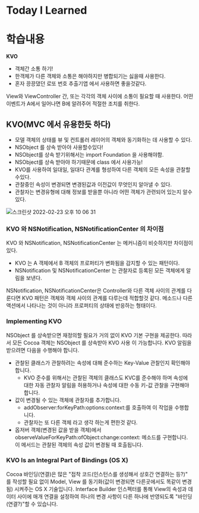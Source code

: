 # Today I Learned

# **학습내용**
**KVO**
- 객체간 소통 하기!
- 한객체가 다른 객체와 소통은 해야하지만 병합되기는 싫을때 사용한다.
- 혼자 끙끙댔던 로또 번호 추출기앱 에서 사용하면 좋을것같다.

View와 ViewController 간, 또는 각각의 객체 사이에 소통이 필요할 때 사용한다. 어떤 이벤트가 A에서 일어나면 B에 알려주어 적절한 조치를 취한다.

## KVO(MVC 에서 유용한듯 하다)
- 모델 객체의 상태를 뷰 및 컨트롤러 레이어의 객체와 동기화하는 데 사용할 수 있다.
- NSObject 를 상속 받아야 사용할수있다!
- NSObject를 상속 받기위해서는 import Foundation 을 사용해야함.
- NSObject를 상속 받아야 하기때문에 class 에서 사용가능!
- KVO를 사용하여 일대일, 일대다 관계를 형성하여 다른 객체의 모든 속성을 관찰할수있다.
- 관찰중인 속성이 변경되면 변경된값과 이전값이 무엇인지 알아낼 수 있다.
- 관찰자는 변경유형에 대해 정보를 받을뿐 아니라 어떤 객체가 관련되어 있는지 알수있다.

![스크린샷 2022-02-23 오후 10 06 31](https://user-images.githubusercontent.com/88717147/155325456-dc4ef3a5-372f-44bb-b87c-c17811c9f0a5.png)

### KVO 와 NSNotification, NSNotificationCenter 의 차이점
KVO 와 NSNotification, NSNotificationCenter 는 메커니즘이 비슷하지만 차이점이있다.
- KVO 는 A 객체에서 B 객체의 프로퍼티가 변화됨을 감지할 수 있는 패턴이다.
- NSNotification 및 NSNotificationCenter 는 관찰자로 등록된 모든 객체에게 알림을 보낸다.

NSNotification, NSNotificationCenter은 Controller와 다른 객체 사이의 관계를 다룬다면 KVO 패턴은 객체와 객체 사이의 관계를 다루는데 적합할것 같다.
메소드나 다른 액션에서 나타나는 것이 아니라 프로퍼티의 상태에 반응하는 형태이다.

### Implementing KVO
NSObject 를 상속받으면 재정의할 필요가 거의 없이 KVO 기본 구현을 제공한다.
따라서 모든 Cocoa 객체는 NSObject 를 상속받아 KVO 사용 이 가능합니다.
KVO 알림을 받으려면 다음을 수행해야 합니다.

- 관찰된 클래스가 관찰하려는 속성에 대해 준수하는 Key-Value 관찰인지 확인해야 합니다.
    - KVO 준수를 위해서는 관찰된 객체의 클래스도 KVC를 준수해야 하며 속성에 대한 자동 관찰자 알림을 허용하거나 속성에 대한 수동 키-값 관찰을 구현해야 합니다.
- 값이 변경될 수 있는 객체에 관찰자를 추가합니다. 
    - addObserver:forKeyPath:options:context:를 호출하여 이 작업을 수행합니다.
    - 관찰자는 또 다른 객체 라고 생각 하는게 편한것 같다.
- 옵저버 객체(변경된 값을 받을 객체)에서 observeValueForKeyPath:ofObject:change:context: 메소드를 구현합니다. 이 메서드는 관찰된 객체의 속성 값이 변경될 때 호출됩니다.

### KVO Is an Integral Part of Bindings (OS X)
Cocoa 바인딩(연결)은 많은 "접착 코드(인스턴스를 생성해서 상호간 연결하는 등?)" 를 작성할 필요 없이 Model, View 를 동기화(값이 변경되면 다른곳에서도 똑같이 변경됨) 시켜주는 OS X 기술입니다. Interface Builder 인스펙터를 통해 View의 속성과 데이터 사이에 매개 연결을 설정하여 하나의 변경 사항이 다른 하나에 반영되도록 "바인딩(연결?)"할 수 있습니다.
